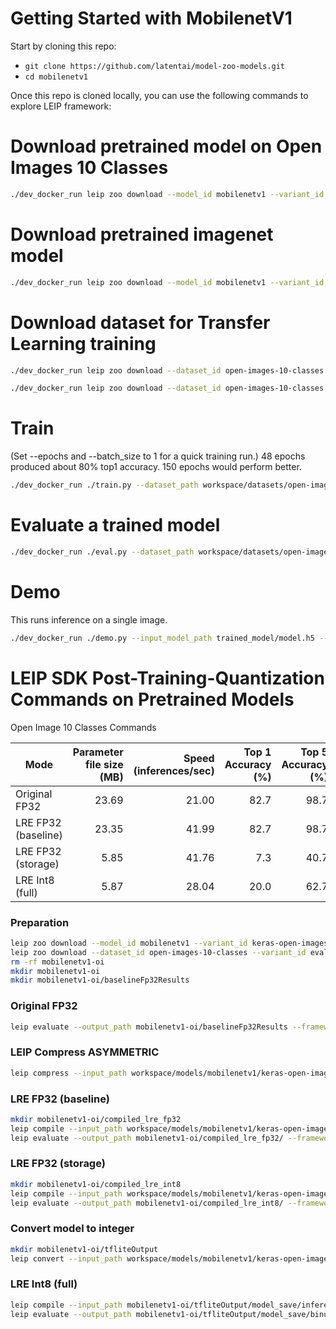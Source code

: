 # Getting Started with MobilenetV1

Start by cloning this repo:
* ```git clone https://github.com/latentai/model-zoo-models.git```
* ```cd mobilenetv1```

Once this repo is cloned locally, you can use the following commands to explore LEIP framework:


# Download pretrained model on Open Images 10 Classes
```bash
./dev_docker_run leip zoo download --model_id mobilenetv1 --variant_id keras-open-images-10-classes
```

# Download pretrained imagenet model
```bash
./dev_docker_run leip zoo download --model_id mobilenetv1 --variant_id keras-imagenet
```
# Download dataset for Transfer Learning training
```bash
./dev_docker_run leip zoo download --dataset_id open-images-10-classes --variant_id train

./dev_docker_run leip zoo download --dataset_id open-images-10-classes --variant_id eval
```
# Train

(Set --epochs and --batch_size to 1 for a quick training run.)
48 epochs produced about 80% top1 accuracy. 150 epochs would perform better.
```bash
./dev_docker_run ./train.py --dataset_path workspace/datasets/open-images-10-classes/train/  --eval_dataset_path workspace/datasets/open-images-10-classes/eval/ --epochs 48
```
# Evaluate a trained model
```bash
./dev_docker_run ./eval.py --dataset_path workspace/datasets/open-images-10-classes/eval/ --input_model_path trained_model/model.h5
```
# Demo

This runs inference on a single image.
```bash
./dev_docker_run ./demo.py --input_model_path trained_model/model.h5 --image_file test_images/dog.jpg
```
# LEIP SDK Post-Training-Quantization Commands on Pretrained Models

Open Image 10 Classes Commands

|       Mode        |Parameter file size (MB)|Speed (inferences/sec)|Top 1 Accuracy (%)|Top 5 Accuracy (%)|
|-------------------|-----------------------:|---------------------:|-----------------:|-----------------:|
|Original FP32      |                   23.69|                 21.00|              82.7|              98.7|
|LRE FP32 (baseline)|                   23.35|                 41.99|              82.7|              98.7|
|LRE FP32 (storage) |                    5.85|                 41.76|               7.3|              40.7|
|LRE Int8 (full)    |                    5.87|                 28.04|              20.0|              62.7|

### Preparation
```bash
leip zoo download --model_id mobilenetv1 --variant_id keras-open-images-10-classes
leip zoo download --dataset_id open-images-10-classes --variant_id eval
rm -rf mobilenetv1-oi
mkdir mobilenetv1-oi
mkdir mobilenetv1-oi/baselineFp32Results
```
### Original FP32
```bash
leip evaluate --output_path mobilenetv1-oi/baselineFp32Results --framework tf --input_path workspace/models/mobilenetv1/keras-open-images-10-classes --test_path workspace/datasets/open-images-10-classes/eval/index.txt --class_names workspace/models/mobilenetv1/keras-open-images-10-classes/class_names.txt
```
### LEIP Compress ASYMMETRIC
```bash
leip compress --input_path workspace/models/mobilenetv1/keras-open-images-10-classes --quantizer ASYMMETRIC --bits 8 --output_path mobilenetv1-oi/checkpointCompressed/
```
### LRE FP32 (baseline)
```bash
mkdir mobilenetv1-oi/compiled_lre_fp32
leip compile --input_path workspace/models/mobilenetv1/keras-open-images-10-classes --output_path mobilenetv1-oi/compiled_lre_fp32/bin --input_types=float32 --data_type=float32
leip evaluate --output_path mobilenetv1-oi/compiled_lre_fp32/ --framework lre --input_types=float32 --input_path mobilenetv1-oi/compiled_lre_fp32/bin --test_path workspace/datasets/open-images-10-classes/eval/index.txt --class_names workspace/models/mobilenetv1/keras-open-images-10-classes/class_names.txt
```
### LRE FP32 (storage)
```bash
mkdir mobilenetv1-oi/compiled_lre_int8
leip compile --input_path workspace/models/mobilenetv1/keras-open-images-10-classes --output_path mobilenetv1-oi/compiled_lre_int8/bin --input_types=uint8 --data_type=int8
leip evaluate --output_path mobilenetv1-oi/compiled_lre_int8/ --framework lre --input_types=uint8 --input_path mobilenetv1-oi/compiled_lre_int8/bin --test_path workspace/datasets/open-images-10-classes/eval/index.txt --class_names workspace/models/mobilenetv1/keras-open-images-10-classes/class_names.txt
```
### Convert model to integer
```bash
mkdir mobilenetv1-oi/tfliteOutput
leip convert --input_path workspace/models/mobilenetv1/keras-open-images-10-classes --framework tflite --output_path mobilenetv1-oi/tfliteOutput --data_type int8 --policy TfLite --rep_dataset /shared-workdir/workspace/datasets/open-images-10-classes/eval/Apple/06e47f3aa0036947.jpg
```
### LRE Int8 (full)
```bash
leip compile --input_path mobilenetv1-oi/tfliteOutput/model_save/inference_model.cast.tflite --output_path mobilenetv1-oi/tfliteOutput/model_save/binuint8 --input_types=uint8
leip evaluate --output_path mobilenetv1-oi/tfliteOutput/model_save/binuint8 --framework lre --input_types=uint8 --input_path mobilenetv1-oi/tfliteOutput/model_save/binuint8 --test_path workspace/datasets/open-images-10-classes/eval/index.txt --class_names workspace/models/mobilenetv1/keras-open-images-10-classes/class_names.txt --preprocessor ''
```
